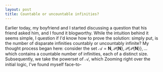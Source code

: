 ```yaml
---
layout: post
title: Countable or uncountable infinities?
---
```


Earlier today, my boyfriend and I started discussing a question that his friend asked him, and I found it blogworthy. While the intuition behind it seems simple, I question if I'd know how to prove the solution: simply put, is the number of disparate infinities countably or uncountably infinite?
My thought process began here: consider the set $\mathcal{A} = {\mathbf{N}, \mathcal{P}\{\mathbf{N}\}, \mathcal{P}\{\mathcal{P}\{\mathbf{N}\}\},...}$ which contains a countable number of infinities, each of a distinct size. Subsequently, we take the powerset of $\mathcal{A}$, which 
Zooming right over the initial logic, I've found myself face-to-
